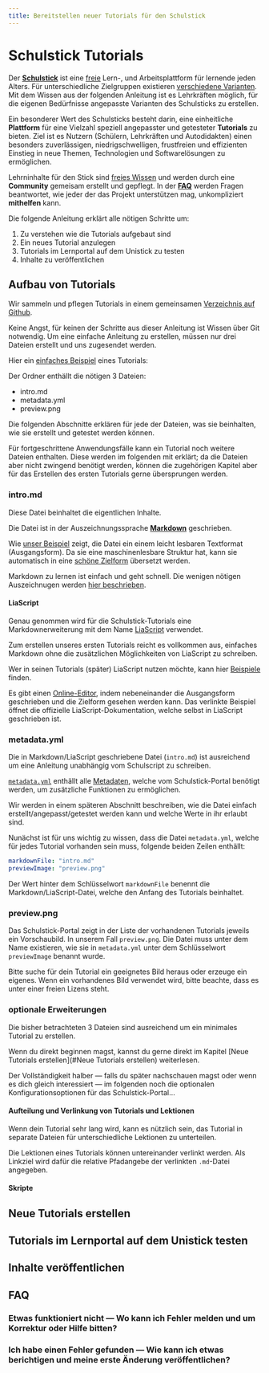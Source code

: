```yaml
---
title: Bereitstellen neuer Tutorials für den Schulstick
---
```


<!-- TODO: Ist der titel erforderlich? welche anderen metadaten sind erwünscht? wo ist das spezifiziert? -->
<!-- TODO: (Warum) ist metadata.yml (in späterer zukunft) erforderlich/sinnvoll, statt die metadaten direkt in den markdown-metadaten zu speichern? -->

<!-- TODO: gibt es ein glosar für das wording das wir im kontext des schulsticks verwenden? 
 * „Anleitung“ / „Tutorial“ ?
 * generischer Name für (Schul-)Stick (aka [`usb-live-linux` variants](https://github.com/fsfw-dresden/usb-live-linux/tree/main/variants.build))
-->

# Schulstick Tutorials

Der [**Schulstick**](https://schulstick.org/) ist eine [freie](https://de.wikipedia.org/wiki/Free/Libre_Open_Source_Software) Lern-, und Arbeitsplattform für lernende jeden Alters. Für unterschiedliche Zielgruppen existieren [verschiedene Varianten](https://github.com/fsfw-dresden/usb-live-linux/tree/main/variants.build). <!-- TODO --> Mit dem Wissen aus der folgenden Anleitung ist es Lehrkräften möglich, für die eigenen Bedürfnisse angepasste Varianten des Schulsticks zu erstellen.

Ein besonderer Wert des Schulsticks besteht darin, eine einheitliche **Plattform** für eine Vielzahl speziell angepasster und getesteter **Tutorials** zu bieten. Ziel ist es Nutzern (Schülern, Lehrkräften und Autodidakten) einen besonders zuverlässigen, niedrigschwelligen, frustfreien und effizienten Einstieg in neue Themen, Technologien und Softwarelösungen zu ermöglichen.

Lehrninhalte für den Stick sind [freies Wissen](https://fsfw-dresden.de/themen.html) und werden durch eine **Community** gemeisam erstellt und gepflegt. In der [**FAQ**](#FAQ) werden Fragen beantwortet, wie jeder der das Projekt unterstützen mag, unkompliziert **mithelfen** kann.


Die folgende Anleitung erklärt alle nötigen Schritte um:

1. Zu verstehen wie die Tutorials aufgebaut sind
2. Ein neues Tutorial anzulegen
3. Tutorials im Lernportal auf dem Unistick zu testen
4. Inhalte zu veröffentlichen

<!-- Kurzvorstellung des FSFW-Stick-Projekts https://youtu.be/9XeJtgMcmKk -->


## Aufbau von Tutorials

Wir sammeln und pflegen Tutorials in einem gemeinsamen [Verzeichnis auf Github](https://github.com/fsfw-dresden/schulstick-portal/tree/main/tutor-next/markdown).
<!-- TODO künftiges Repo/Metaverzeichnis -->

Keine Angst, für keinen der Schritte aus dieser Anleitung ist Wissen über Git notwendig. Um eine einfache Anleitung zu erstellen, müssen nur drei Dateien erstellt und uns zugesendet werden.

Hier ein [einfaches Beispiel](https://github.com/fsfw-dresden/schulstick-portal/tree/main/tutor-next/markdown/schulstick_tutorial/lektion1) eines Tutorials:
<!-- TODO Template statt Selbstreferenz -->

Der Ordner enthällt die nötigen 3 Dateien:
* intro.md
* metadata.yml
* preview.png

Die folgenden Abschnitte erklären für jede der Dateien, was sie beinhalten, wie sie erstellt und getestet werden können.

Für fortgeschrittene Anwendungsfälle kann ein Tutorial noch weitere Dateien enthalten. Diese werden im folgenden mit erklärt; da die Dateien aber nicht zwingend benötigt werden, können die zugehörigen Kapitel aber für das Erstellen des ersten Tutorials gerne übersprungen werden.


### intro.md

Diese Datei beinhaltet die eigentlichen Inhalte.

Die Datei ist in der Auszeichnungssprache [**Markdown**](https://de.wikipedia.org/wiki/Markdown) geschrieben. 

Wie [unser Beispiel](https://raw.githubusercontent.com/fsfw-dresden/schulstick-portal/refs/heads/main/tutor-next/markdown/schulstick_tutorial/lektion1/intro.md) zeigt, die Datei ein einem leicht lesbaren Textformat (Ausgangsform). Da sie eine maschinenlesbare Struktur hat, kann sie automatisch in eine [schöne Zielform](https://github.com/fsfw-dresden/schulstick-portal/tree/main/tutor-next/markdown/schulstick_tutorial/lektion1/intro.md) übersetzt werden.

Markdown zu lernen ist einfach und geht schnell. Die wenigen nötigen Auszeichnugen werden [hier beschrieben](https://de.wikipedia.org/wiki/Markdown#Auszeichnungsbeispiele).

#### LiaScript

Genau genommen wird für die Schulstick-Tutorials eine Markdownerweiterung mit dem Name [LiaScript](https://liascript.github.io/) verwendet.

Zum erstellen unseres ersten Tutorials reicht es vollkommen aus, einfaches Markdown ohne die zusätzlichen Möglichkeiten von LiaScript zu schreiben.

Wer in seinen Tutorials (später) LiaScript nutzen möchte, kann hier [Beispiele](https://liascript.github.io/LiveEditor/examples.html) finden.

Es gibt einen [Online-Editor](https://liascript.github.io/LiveEditor/?/show/file/https://raw.githubusercontent.com/LiaScript/docs/master/README.md), indem nebeneinander die Ausgangsform geschrieben und die Zielform gesehen werden kann. Das verlinkte Beispiel öffnet die offizielle LiaScript-Dokumentation, welche selbst in LiaScript geschrieben ist.


### metadata.yml

Die in Markdown/LiaScript geschriebene Datei (`intro.md`) ist ausreichend um eine Anleitung unabhängig vom Schulscript zu schreiben.

[`metadata.yml`](https://raw.githubusercontent.com/fsfw-dresden/schulstick-portal/refs/heads/main/tutor-next/markdown/schulstick_tutorial/lektion1/metadata.yml) enthällt alle [Metadaten](https://de.wikipedia.org/wiki/Metadaten), welche vom Schulstick-Portal benötigt werden, um zusätzliche Funktionen zu ermöglichen.

Wir werden in einem späteren Abschnitt beschreiben, wie die Datei einfach erstellt/angepasst/getestet werden kann und welche Werte in ihr erlaubt sind.
<!-- TODO
Für Welche Werte gibt es defaults? Welche Werte sind zwingend?
Kann davon ausgegangen werden, dass beim Parsen Fehler rechtzeitig, vollständig und verständlich gemeldet werden?
-->

<!-- TODO
Gibt es eine Maximallänge (oder Empfehlungen) für die Länge des Titels?
-->

<!-- TODO
Schema!
-->

Nunächst ist für uns wichtig zu wissen, dass die Datei `metadata.yml`, welche für jedes Tutorial vorhanden sein muss, folgende beiden Zeilen enthällt:
```yml
markdownFile: "intro.md"
previewImage: "preview.png"
```

Der Wert hinter dem Schlüsselwort `markdownFile` benennt die Markdown/LiaScript-Datei, welche den Anfang des Tutorials beinhaltet.


### preview.png

Das Schulstick-Portal zeigt in der Liste der vorhandenen Tutorials jeweils ein Vorschaubild. In unserem Fall `preview.png`. Die Datei muss unter dem Name existieren, wie sie in `metadata.yml` unter dem Schlüsselwort `previewImage` benannt wurde.
<!-- TODO
Was sind gültige Werte? Relative Pfade? URLs? Anderes?
Gibt es einen Default? Oder wird bei fehlendem Eintrag ein Brauchbarer Fehler angezeigt?
-->

Bitte suche für dein Tutorial ein geeignetes Bild heraus oder erzeuge ein eigenes. Wenn ein vorhandenes Bild verwendet wird, bitte beachte, dass es unter einer freien Lizens steht.

<!-- TODO
Vielleicht sollten wir in metadata.yml die Quelle + Lizens des Bildes aufnehmen?
-->

### optionale Erweiterungen

Die bisher betrachteten 3 Dateien sind ausreichend um ein minimales Tutorial zu erstellen.

Wenn du direkt beginnen magst, kannst du gerne direkt im Kapitel [Neue Tutorials erstellen](#Neue Tutorials erstellen) weiterlesen.
<!-- TODO
Falls das Portal zwischen internen und externen Links unterscheided, wie können wir hier einen internen Link erzwingen?
Das sollte möglich (der default?) sein, egal ob auf ein Kapitel in der gleichen Datei oder in einer anderen lection gelinkt wird…
-->

Der Vollständigkeit halber — falls du später nachschauen magst oder wenn es dich gleich interessiert — im folgenden noch die optionalen Konfigurationsoptionen für das Schulstick-Portal…

#### Aufteilung und Verlinkung von Tutorials und Lektionen

Wenn dein Tutorial sehr lang wird, kann es nützlich sein, das Tutorial in separate Dateien für unterschiedliche Lektionen zu unterteilen.

<!-- TODO Beschreibung was es zu beachten gibt.
Wie wird das im Portal angezeigt?
Welche ist per default die erste Lektion? Die vom Dateinamen alphanumerisch erste?
Um Vorschaubilder wiederzuverwenden werden symlinks verwendet?

Wann lege ich einfach mehrere *.md-files im gleichen lektionsordner ab und wann benötige ich einen neuen Ordner? Immer dann, wenn die metadata.yml gleich/anders ist?
-->

Die Lektionen eines Tutorials können untereinander verlinkt werden. Als Linkziel wird dafür die relative Pfadangebe der verlinkten `.md`-Datei angegeben.
<!-- TODO Beispiel -->

<!-- TODO
Erklärung von „intenen/externen“ Links (im Portal bleibende und im externen Browser öffnende) — Wie ist dafür die genaue Logik?
-->

#### Skripte

<!-- TODO Wollen wir die Skripte der übersicht halber in einem unterordner `scripts` ablegen? Das würde auch reuse durch einen einzelnen symlink erlauben. -->




## Neue Tutorials erstellen

<!-- TODO -->


## Tutorials im Lernportal auf dem Unistick testen

<!-- TODO -->

## Inhalte veröffentlichen

<!-- TODO -->


## FAQ

### Etwas funktioniert nicht — Wo kann ich Fehler melden und um Korrektur oder Hilfe bitten?

<!-- TODO -->

### Ich habe einen Fehler gefunden — Wie kann ich etwas berichtigen und meine erste Änderung veröffentlichen?

<!-- TODO -->

